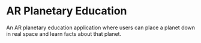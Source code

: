 # AR Planetary Education
 An AR planetary education application where users can place a planet down in real space and learn facts about that planet.
